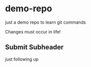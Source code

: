 # demo-repo
just a demo repo to learn git commands

Changes must occur in life!

## Submit Subheader

just following up
